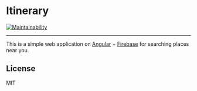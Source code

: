 # Itinerary

[![Maintainability](https://api.codeclimate.com/v1/badges/5315be6d102c999bbd3c/maintainability)](https://codeclimate.com/github/fisenkodv/itinerary/maintainability)

---

This is a simple web application on [Angular](https://github.com/angular/angular) + [Firebase](https://github.com/angular/angularfire2) for searching places near you.

## License

MIT
